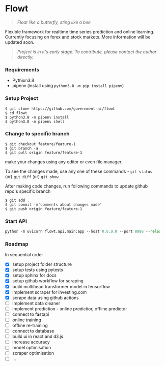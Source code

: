 # Flowt


> *Float like a butterfly, sting like a bee*

Flexible framework for realtime time series prediction and online learning. Currently focusing on forex and stock markets.
More information will be updated soon.

> *Project is in it's early stage. To contribute, please contact the author directly.*

### Requirements

- Pythion3.8
- pipenv (install using `python3.8 -m pip install pipenv`)

### Setup Project

```shell
$ git clone https://github.com/government-ai/flowt
$ cd flowt
$ python3.8 -m pipenv install
$ python3.8 -m pipenv shell
```

### Change to specific branch

```shell
$ git checkout feature/feature-1
$ git branch -a
$ git pull origin feature/feature-1
```
make your changes using any editor or even file manager.

To see the changes made, use any one of these commands  - `git status` (or) `git diff` (or) `git show`

After making code changes, run following commands to update
github repo's specific branch
```shell
$ git add .
$ git commit -m'comments about changes made'
$ git push origin feature/feature-1
```


### Start API

```python
python -m uvicorn flowt.api.main:app --host 0.0.0.0 --port 8088 --reload
```

### Roadmap

In sequential order

- [x] setup project folder structure
- [x] setup tests using pytests
- [x] setup sphinx for docs
- [x] setup github workflow for scraping
- [x] build multihead transformer model in tensorflow
- [x] implement scraper for investing.com
- [x] scrape data using github actions
- [ ] implement data cleaner
- [ ] implement prediction - online predictior, offline predictor
- [ ] connect to fastapi
- [ ] online training
- [ ] offline re-training
- [ ] connect to database
- [ ] build ui in react and d3.js
- [ ] increase accuracy
- [ ] model optimisation
- [ ] scraper optimisation
- [ ] ...